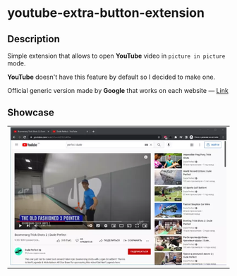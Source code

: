 # youtube-extra-button-extension
 
## Description

Simple extension that allows to open **YouTube** video in `picture in picture` mode. 

**YouTube** doesn't have this feature by default so I decided to make one.

Official generic version made by **Google** that works on each website — [Link](https://chrome.google.com/webstore/detail/picture-in-picture-extens/hkgfoiooedgoejojocmhlaklaeopbecg)

## Showcase
<table>
  <tr>
    <td>
      <img src="./showcase/preview.webp" />
    </td>
  </tr>
</table>
